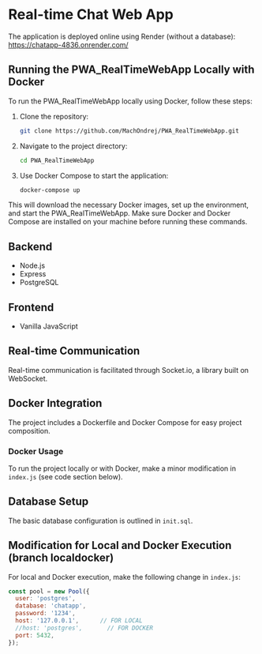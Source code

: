 # Real-time Chat Web App
The application is deployed online using Render (without a database):  
https://chatapp-4836.onrender.com/  

## Running the PWA_RealTimeWebApp Locally with Docker

To run the PWA_RealTimeWebApp locally using Docker, follow these steps:

1. Clone the repository:

    ```bash
    git clone https://github.com/MachOndrej/PWA_RealTimeWebApp.git
    ```

2. Navigate to the project directory:

    ```bash
    cd PWA_RealTimeWebApp
    ```

3. Use Docker Compose to start the application:

    ```bash
    docker-compose up
    ```

This will download the necessary Docker images, set up the environment, and start the PWA_RealTimeWebApp. Make sure Docker and Docker Compose are installed on your machine before running these commands.

## Backend
- Node.js
- Express
- PostgreSQL

## Frontend
- Vanilla JavaScript

## Real-time Communication
Real-time communication is facilitated through Socket.io, a library built on WebSocket.

## Docker Integration
The project includes a Dockerfile and Docker Compose for easy project composition.

### Docker Usage
To run the project locally or with Docker, make a minor modification in `index.js` (see code section below).

## Database Setup
The basic database configuration is outlined in `init.sql`.

## Modification for Local and Docker Execution (branch localdocker)
For local and Docker execution, make the following change in `index.js`:

```javascript
const pool = new Pool({
  user: 'postgres',
  database: 'chatapp',
  password: '1234',
  host: '127.0.0.1',      // FOR LOCAL
  //host: 'postgres',       // FOR DOCKER
  port: 5432,
});
